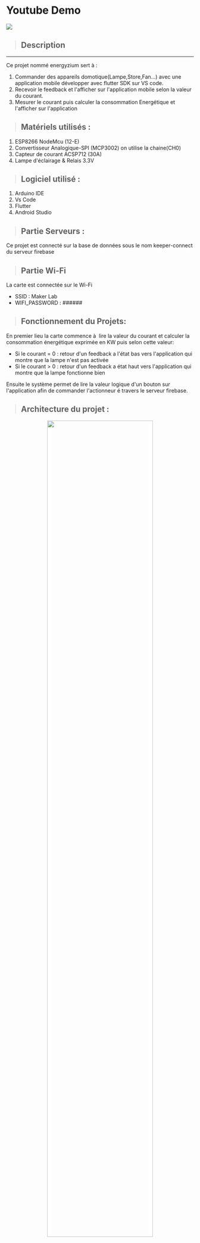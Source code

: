  # Youtube Demo 

[![](https://markdown-videos.deta.dev/youtube/xkLEQ8njIVo)](https://youtu.be/xkLEQ8njIVo)


>## Description
***
Ce projet nommé energyzium sert à :
1. Commander des appareils domotique(Lampe,Store,Fan...) avec une application mobile développer avec flutter SDK sur VS code. 
2. Recevoir le feedback et l'afficher sur l'application mobile selon la valeur du courant.
3. Mesurer le courant puis calculer la consommation Energétique et l'afficher sur l'application


>## Matériels utilisés :

 1. ESP8266 NodeMcu (12-E)
 2. Convertisseur Analogique-SPI (MCP3002) on utilise la chaine(CH0)
 3. Capteur de courant ACSP712 (30A)
 4. Lampe d'éclairage & Relais 3.3V
>## Logiciel utilisé : 

1. Arduino IDE 
2. Vs Code
3. Flutter 
4. Android Studio 


>## Partie Serveurs :


Ce projet est connecté sur la base de données sous le nom keeper-connect du serveur firebase 

> ## Partie Wi-Fi 

La carte est connectée sur le Wi-Fi
- SSID : Maker Lab 
- WIFI_PASSWORD : ######

> ## Fonctionnement du Projets:


En premier lieu la carte commence à  lire la valeur du courant et calculer la consommation énergétique exprimée en KW puis selon cette valeur:
- Si le courant = 0 : retour d'un feedback a l'état bas vers l'application qui montre que la lampe n'est pas activée
- Si le courant > 0 : retour d'un feedback a état haut vers l'application qui montre que la lampe fonctionne bien

Ensuite le système permet de lire la valeur logique d'un bouton sur l'application afin de commander l'actionneur é travers le serveur firebase. 

> ## Architecture du projet :  
<div align="center"><img src="https://user-images.githubusercontent.com/93054393/187061146-6d996a2d-d211-415e-b0b4-c50d7d490f95.jpg" width="75%"></div>
<div align="center"><i>Architecture du projet</i></div>


> ## Partie Mobile 

       Screen 1 : Accueil
<div align="center"><img src="https://user-images.githubusercontent.com/93054393/187058069-5d30a5cd-f875-4747-b83a-27ab4a0c03c2.jpg" width="20%"></div>
<div align="center"><i>Screen 1</i></div>

       Screen 2 : Contact sur les réseaux

<div align="center"><img src="https://user-images.githubusercontent.com/93054393/187058071-fb233c67-cd75-4cd9-9c8f-5d517a4d5ff8.jpg" width="20%"></div>
<div align="center"><i>Screen 2</i></div>

       Screen 3 : Créer un compte si vous n'en disposer pas

<div align="center"><img src="https://user-images.githubusercontent.com/93054393/187058072-a32e4af1-4b48-4c64-bee4-510a82667c50.jpg" width="20%"></div>
<div align="center"><i>Screen 3</i></div>

      Screen 4 : Vérifier l'identité avec un Id et un Mot de passe déja  créer et stocker sur Firebase.

<div align="center"><img src="https://user-images.githubusercontent.com/93054393/187058075-ee6a14d9-87bc-49c2-942e-5ca3f0d909d4.jpg" width="20%"></div>
<div align="center"><i>Screen 4</i></div>


        Screen 5 : Image cliquable pour entrer dans une des salles de la maison et commander les appareils


<div align="center"><img src="https://user-images.githubusercontent.com/93054393/187058079-25b35a41-f17b-43e0-b09b-5c2e9b489cdf.jpg" width="20%"></div>
<div align="center"><i>Screen 5</i></div>

       Screen 6 : Bouton pour l'envoi de commande sur Firebase et image qui affiche l'état du feedback selon le fonctionnement ou non de chaque appareil

<div align="center"><img src="https://user-images.githubusercontent.com/93054393/187058082-8b33dcaf-f0e1-4f81-97bb-815ce1bdd3d4.jpg" width="20%"></div>
<div align="center"><i>Screen 6</i></div>

> ## Configuration du matériel :
--------------------------------

Cablage du montage (ESP8266 + MCP3002) :


|Nom du Pin |	MCP3002	   |ESP8266|
|-|-|-|
|CSS	|1	|D8|
|MISO	|Dout (Pin6)	|D7|
|MOSI	|Din  (Pin5)	|D7|
|CLK	|7|	D5|

###  Cablage du montage (ACS712 + MCP3002) :


|Nom du Pin	|MCP3002	|ACS712|
|-----|----|----|
|DATA	|CH0 | (Pin2)|	


Le cablage du Relais est avec le (pin D4)
Installation des bibliothèques
FirebaseArduino est une bibliothèque pour simplifier la connexion à la base de données Firebase à  partir des clients Arduino
 Il s'agit d'une abstraction complète de l'API REST de Firebase exposée via des appels C++ d'une manière conviviale. Toute l'analyse JSON est gérée par la bibliothèque et vous pouvez traiter des types C/Arduino purs.
La bibliothèque ne peut pas fonctionner de manière autonome. Vous devez donc également ajouter la bibliothèque ArduinoJSON.
Alors allez d'abord dans le gestionnaire de bibliothèque et recherchez "JSON" et installez la bibliothèque comme indiqué dans la figure ci-dessous

----------------------------------------------------------------------------

>## Remarque :


La dernière bibliothèque JSON peut ne pas fonctionner avec le code. Vous devrez donc peut-ètre rétrograder la bibliothèque vers la version v5.13.5
Bibliothèque Google Firebase Extended
Maintenant, vous devez également installer la bibliothèque Google Firebase. Alors, téléchargez la bibliothèque Firebase ESP8266 version 4.0.3
Configuration de la base de données de la console Google Firebase

Maintenant, la principale chose que nous devons faire est de configurer la base de données de la console Google Firebase. Une fois la configuration terminée, nous pouvons ensuite envoyer des données de capteur en temps réel à  Google Firebase avec Nodemcu ESP8266.
Mais je n'expliquerai pas ici comment configurer la base de données de la console Google Firebase, car j'ai déjà  expliqué l'ensemble du processus dans le didacticiel précédent. Vous pouvez consulter le didacticiel suivant pour savoir comment effectuer la configuration.

> ### ATTENTION !! :

Pour que le système fonctionne il faut faire attention à  la compatibilité des versions des bibliothèque du firebase & ArduinoJson & ESP8266WiFi

* ArduinoJson (version 5.13.1)

* Firebase ESP8266 client 4.0.3 

* (gestionnaire des carte)

* ESP8266 (version 2.3.0)
  
  <div align="center"><img src="https://user-images.githubusercontent.com/93054393/187058084-44c3ac2f-ddf6-4fd8-9008-14afa67f6c33.jpg" width="60%"></div>
<div align="center"><i>Screen 6</i></div>







> ## Partie Code : 

1. Tout d'abord, nous incluons la bibliothèque pour Firebase & MCP3XXX.h & SPI.h

```Arduino
       #include <ESP8266WiFi.h>
       #include <FirebaseArduino.h>   
       #include <ESP8266HTTPClient.h> 
       #include <MCP3XXX.h>
       #include<SPI.h>
```

2. Ensuite, nous définissons les deux paramètres FIREBASE_HOST & FIREBASE_AUTH . Nous obtenons ces paramètres à  partir de Google Firebase Setup. Ces deux paramètres sont très importants pour communiquer avec firebase. Cela permet l'échange de données entre l'ESP8266 et la firebase.

```Arduino
       #define FIREBASE_HOST "keeper-connect-default-rtdb.firebaseio.com"
       #define FIREBASE_AUTH "6pTTp2lBqUIYk1XHoxkUaaOhhU71dEbQnmeO0NO6" 
       
```


3. Ensuite, nous définissons le SSID et le mot de passe WiFi. Remplacez le SSID et le mot de passe par le SSID et le mot de passe de votre réseau. Le Nodemcu se connectera au réseau et communiquera avec Google Firewall.

```Arduino
       #define WIFI_SSID "Maker Lab"
       #define WIFI_PASSWORD "makerlabtn"

```

4. déclaration des variables et des constatant.

```Arduino
       MCP3002 adc;
       int x= 0;
       #define acs712 A0
       long lastsample = 0;
       long samplesum = 0;
       int sampleCount = 0;
       float vpc = 4.8828125;
```
5. Dans le void Setup, nous commençons par la déclaration des pins SPI de la NodeMcu puis la vitesse de transmission (115200Kb/s) passant par la déclaration du Pin D4 comme sortie.

```Arduino
       void setup() 
       adc.begin(D8, D7, D6, D5);
       Serial.begin(115200);
       pinMode(D4, OUTPUT);    
```
6. Ces lignes permettent de connecter la carte NodeMCU ESP8266 au réseau Wifi. Une fois connecté, le moniteur série affiche l'état de la connexion et imprime l'adresse IP.
  ```Arduino
          WiFi.begin(WIFI_SSID, WIFI_PASSWORD);          
          Serial.print("Connecting to ");
          Serial.print(WIFI_SSID);
          while (WiFi.status() != WL_CONNECTED) {
          Serial.print(".");
          delay(500);}
          Serial.println();
          Serial.print("Connected to ");
          Serial.println(WIFI_SSID);
          Serial.print("IP Address is : ");
          Serial.println(WiFi.localIP());                
          Firebase.begin(FIREBASE_HOST, FIREBASE_AUTH);  
          delay(1000);   
```
7. dans le void Loop nous commençons par la conversion de chaque trame reçue a travers le SPI en valeur analogique pendant chaque période.

```Arduino
         void loop() {
         if (millis() > lastsample + 1) 
         {
         int x = adc.analogRead(0)-2;
         //  Serial.println(x);
         samplesum += sq(x - 512);
         sampleCount++;
         lastsample = millis ();
         }
```
8. pendant chaque nous tenons a convertir le courant efficace au courant nominal puis nous tenons a calucler le courant en divisant la valeur mesurer par le calibre du capteur.

```Arduino
         if (sampleCount == 1000)
          {
         float mean = samplesum / sampleCount;
         float value = sqrt(mean);
         float mv = value * vpc;
         float amperage = mv / 66;  //66 for 30A  185 for 20A  185 for 5A
         samplesum = 0;
         sampleCount = 0;  
```

9. pour l'étalonnage du capteur nous avons utiliser un filtre passe bas avec une condition pour bloquer les petites valeurs du courant.
```Arduino
          if (amperage <0.2)
          {
          amperage =0;
```

10. Nous envoyons maintenant les données à  Google Firebase en utilisant le chemin fourni par le code.

```Arduino
         Firebase.setString("House/Salon/feedback_Lampe","LOW");
         Serial.println("The final RMS Amperage is: " + String(amperage) + " Appox WATTAGE is: " + String(amperage * 220) + ".");
         Firebase.setFloat("House/Salon/Consommation_Lampe",amperage*220);
         int result = Firebase.getInt("House/Salon/switch");   
```
11. La LED s'allumera/s'éteindra en fonction de la chaîne reçue comme "ON" ou "OFF respectivement. Si un autre caractère est envoyé, 
Il s'agissait du contrôle des LED à  l'aide de Google Firebase. Maintenant, il y a un autre côté du tutoriel, que se passe-t-il si vous souhaitez envoyer les données du capteur à  Google Firebase.

```Arduino
         int result = Firebase.getInt("House/Salon/switch");
         if (result == 1) {
         Serial.println("Led Turned ON");
         digitalWrite(D4, LOW);
         }
         else if (result == 0){
         Serial.println("Led Turned OFF");
         digitalWrite(D4, HIGH);   
```


Pour contrôler la LED à  l'aide de Google Firebase et Nodemcu ESP8266, vous devez d'abord configurer Google Firebase. L'étape est un peu longue mais pas de panique, car je vous ai expliqué toutes les étapes ci-dessous.

       Étape 1 : Si vous avez un identifiant Gmail, vous ètes déjà  inscrit à  Firebase. Mais si vous n'avez pas d'identifiant Gmail, inscrivez-vous d'abord à  Gmail : https://gmail.com/

<div align="center"><img src="https://user-images.githubusercontent.com/93054393/187058090-b596c9f9-04a0-4b20-8534-e3089d514fe6.jpg" width=60%"></div>
<div align="center"><i>Étape 1</i></div>


       Étape 2 :  Visitez maintenant https://firebase.google.com/ et cliquez sur Aller à  la console en haut à  droite.

<div align="center"><img src="https://user-images.githubusercontent.com/93054393/187058093-bee594de-351b-4ef6-b905-32b6f5a6a8c4.jpg" width="60%"></div>
<div align="center"><i>Étape 2</i></div>

       Étape 3 : Cliquez sur "Créer un projet".

<div align="center"><img src="https://user-images.githubusercontent.com/93054393/187058095-9b7a2c98-68c9-4e02-95e2-637cb5e4246f.jpg" width="60%"></div>
<div align="center"><i>Étape 3</i></div>

       Étape 4 : Donnez votre "Nom du projet", puis cochez la case "J'accepte les conditions de Firebase" et enfin cliquez sur "Continuer"


<div align="center"><img src="https://user-images.githubusercontent.com/93054393/187058101-86cf37e0-7774-4ab2-a0fd-40f08c249031.jpg" width="60%"></div>
<div align="center"><i>Étape 4</i></div>

       Étape 5 : Maintenant, une autre fenètre apparaîtra. Cliquez donc sur "Continuer".

<div align="center"><img src="https://user-images.githubusercontent.com/93054393/187058104-bdbd0dcf-b14a-4598-a18b-5d4829c62dc8.jpg" width="60%"></div>
<div align="center"><i>Étape 5</i></div>

       Étape 6 : Sélectionnez le "compte Google Analytics" crée à  l'aide de l'identifiant Gmail.


 Et puis cliquez sur "Créer un projet".

<div align="center"><img src="https://user-images.githubusercontent.com/93054393/187058106-4dd2a5c1-1cb2-4100-880a-767a3ce1d2f8.jpg" width="60%"></div>
<div align="center"><i>Étape 6</i></div>

       Étape 7 : Votre projet est maintenant prèt. Vous obtiendrez donc la fenètre suivante. Cliquez sur "Continuer".

<div align="center"><img src="https://user-images.githubusercontent.com/93054393/187058114-c59688f0-3664-4a24-af5f-4d66f02a2df0.jpg" width="60%"></div>
<div align="center"><i>Étape 7</i></div>


       Étape 8 : Cliquez maintenant sur "Paramètres du projet".

<div align="center"><img src="https://user-images.githubusercontent.com/93054393/187058118-35393205-ef48-4456-9a59-a70ee07f0ffb.jpg" width="60%"></div>
<div align="center"><i>Étape 8</i></div>

       Étape 9 :  Sous Paramètres du projet, cliquez sur "Comptes de service". Copiez la clé secrète ci-dessous. Le code est requis dans le code Arduino.
<div align="center"><img src="https://user-images.githubusercontent.com/93054393/187058120-8dda0747-74a4-49d6-8723-15b97d850e90.jpg" width="60%"></div>
<div align="center"><i>Étape 9</i></div>

       Étape 10 :  Cliquez sur "Créer une base de données".
<div align="center"><img src="https://user-images.githubusercontent.com/93054393/187058121-91717e1a-0e9b-4647-a5a6-80fbd5d65d57.jpg" width="60%"></div>
<div align="center"><i>Étape 10</i></div>

       Étape 11 :  Choisissez "Démarrer en mode test" puis cliquez sur "Suivant".

<div align="center"><img src="https://user-images.githubusercontent.com/93054393/187058123-b9638ca5-385d-4e0b-b97c-0dcfce91339b.jpg" width="60%"></div>
<div align="center"><i>Étape 11</i></div>

       Étape 12 :  Cliquez maintenant sur "Terminé" et sur le côté gauche, cliquez sur "Base de données".


<div align="center"><img src="https://user-images.githubusercontent.com/93054393/187058125-676c7e7e-5f4c-41f7-a902-15e9d52a1172.jpg" width="60%"></div>
<div align="center"><i>Étape 12</i></div>



       Étape 13 :  Sélectionnez l'option "Base de données en temps réel" dans la liste des bases de données.

## Remarque :

Nous avons travaillé avec le compte du MakerLab avec une base de données nommé "KEEPER-CONNECT".






       

